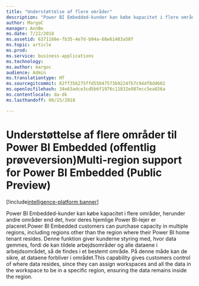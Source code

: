 ```yaml
---
title: "Understøttelse af flere områder"
description: "Power BI Embedded-kunder kan købe kapacitet i flere områder, herunder andre områder end det, hvor deres hjemlige Power BI-lejer er placeret."
author: MargoC
manager: AnnBe
ms.date: 7/22/2018
ms.assetid: 6371166e-fb35-4e7d-b94a-68e61483a58f
ms.topic: article
ms.prod: 
ms.service: business-applications
ms.technology: 
ms.author: margoc
audience: Admin
ms.translationtype: HT
ms.sourcegitcommit: 62ff356275ffd55047573b9224fb7c94df8dd602
ms.openlocfilehash: 34e63adce3cd5b6f1976c11832e987ecc5ea026a
ms.contentlocale: da-dk
ms.lasthandoff: 08/15/2018

---
```

#  <a name="multi-region-support-for-power-bi-embedded-public-preview"></a><span data-ttu-id="1150b-103">Understøttelse af flere områder til Power BI Embedded (offentlig prøveversion)</span><span class="sxs-lookup"><span data-stu-id="1150b-103">Multi-region support for Power BI Embedded (Public Preview)</span></span> 

[!include[intelligence-platform banner](../../includes/intelligence-platform.md)]




<span data-ttu-id="1150b-104">Power BI Embedded-kunder kan købe kapacitet i flere områder, herunder andre områder end det, hvor deres hjemlige Power BI-lejer er placeret.</span><span class="sxs-lookup"><span data-stu-id="1150b-104">Power BI Embedded customers can purchase capacity in multiple regions, including regions other than the region where their Power BI home tenant resides.</span></span> <span data-ttu-id="1150b-105">Denne funktion giver kunderne styring med, hvor data gemmes, fordi de kan tildele arbejdsområder og alle dataene i arbejdsområdet, så de findes i et bestemt område. På denne måde kan de sikre, at dataene forbliver i området.</span><span class="sxs-lookup"><span data-stu-id="1150b-105">This capability gives customers control of where data resides, since they can assign workspaces and all the data in the workspace to be in a specific region, ensuring the data remains inside the region.</span></span>

